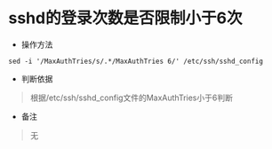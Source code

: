 # sshd的登录次数是否限制小于6次

- 操作方法
```
sed -i '/MaxAuthTries/s/.*/MaxAuthTries 6/' /etc/ssh/sshd_config 
```

- 判断依据
> 根据/etc/ssh/sshd_config文件的MaxAuthTries小于6判断


- 备注
> 无